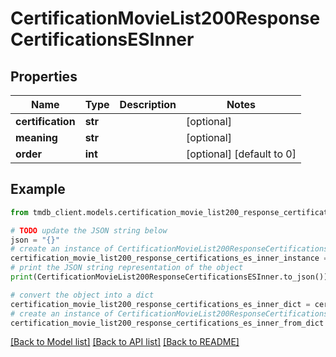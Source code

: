 # CertificationMovieList200ResponseCertificationsESInner


## Properties

Name | Type | Description | Notes
------------ | ------------- | ------------- | -------------
**certification** | **str** |  | [optional] 
**meaning** | **str** |  | [optional] 
**order** | **int** |  | [optional] [default to 0]

## Example

```python
from tmdb_client.models.certification_movie_list200_response_certifications_es_inner import CertificationMovieList200ResponseCertificationsESInner

# TODO update the JSON string below
json = "{}"
# create an instance of CertificationMovieList200ResponseCertificationsESInner from a JSON string
certification_movie_list200_response_certifications_es_inner_instance = CertificationMovieList200ResponseCertificationsESInner.from_json(json)
# print the JSON string representation of the object
print(CertificationMovieList200ResponseCertificationsESInner.to_json())

# convert the object into a dict
certification_movie_list200_response_certifications_es_inner_dict = certification_movie_list200_response_certifications_es_inner_instance.to_dict()
# create an instance of CertificationMovieList200ResponseCertificationsESInner from a dict
certification_movie_list200_response_certifications_es_inner_from_dict = CertificationMovieList200ResponseCertificationsESInner.from_dict(certification_movie_list200_response_certifications_es_inner_dict)
```
[[Back to Model list]](../README.md#documentation-for-models) [[Back to API list]](../README.md#documentation-for-api-endpoints) [[Back to README]](../README.md)


